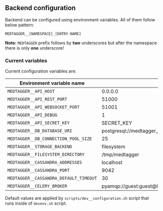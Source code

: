 Backend configuration
---------------------

Backend can be configured using environment variables. All of them follow below pattern:

```text
MEDTAGGER__[NAMESPACE]_[ENTRY-NAME]
```

**Note:** `MEDTAGGER` prefix follows by **two** underscores but after the namespace there
 is only **one** underscore!

### Current variables

Current configuration variables are:

| Environment variable name               | Default value                                              |
| --------------------------------------- | ---------------------------------------------------------- |
| `MEDTAGGER__API_HOST`                   | 0.0.0.0                                                    |
| `MEDTAGGER__API_REST_PORT`              | 51000                                                      |
| `MEDTAGGER__API_WEBSOCKET_PORT`         | 51001                                                      |
| `MEDTAGGER__API_DEBUG`                  | 1                                                          |
| `MEDTAGGER__API_SECRET_KEY`             | SECRET_KEY                                                 |
| `MEDTAGGER__DB_DATABASE_URI`            | postgresql://medtagger_user:MedTa99er!@localhost/medtagger |
| `MEDTAGGER__DB_CONNECTION_POOL_SIZE`    | 25                                                         |
| `MEDTAGGER__STORAGE_BACKEND`            | filesystem                                                 |
| `MEDTAGGER__FILESYSTEM_DIRECTORY`       | /tmp/medtagger                                             |
| `MEDTAGGER__CASSANDRA_ADDRESSES`        | localhost                                                  |
| `MEDTAGGER__CASSANDRA_PORT`             | 9042                                                       |
| `MEDTAGGER__CASSANDRA_DEFAULT_TIMEOUT`  | 30                                                         |
| `MEDTAGGER__CELERY_BROKER`              | pyamqp://guest:guest@localhost//                           |

Default values are applied by `scripts/dev__configuration.sh` script that runs inside of
 `devenv.sh` script.

